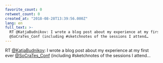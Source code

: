 ```yaml
---
favorite_count: 0
retweet_count: 0
created_at: "2018-08-28T13:39:56.000Z"
lang: en
full_text: >-
  RT @KatjaBudnikov: I wrote a blog post about my experience at my first ever
  @SoCraTes_Conf (including #sketchnotes of the sessions I attend…
---
```


RT [@KatjaBudnikov](https://twitter.com/KatjaBudnikov): I wrote a blog post
about my experience at my first ever
[@SoCraTes_Conf](https://twitter.com/SoCraTes_Conf) (including #sketchnotes of
the sessions I attend…

